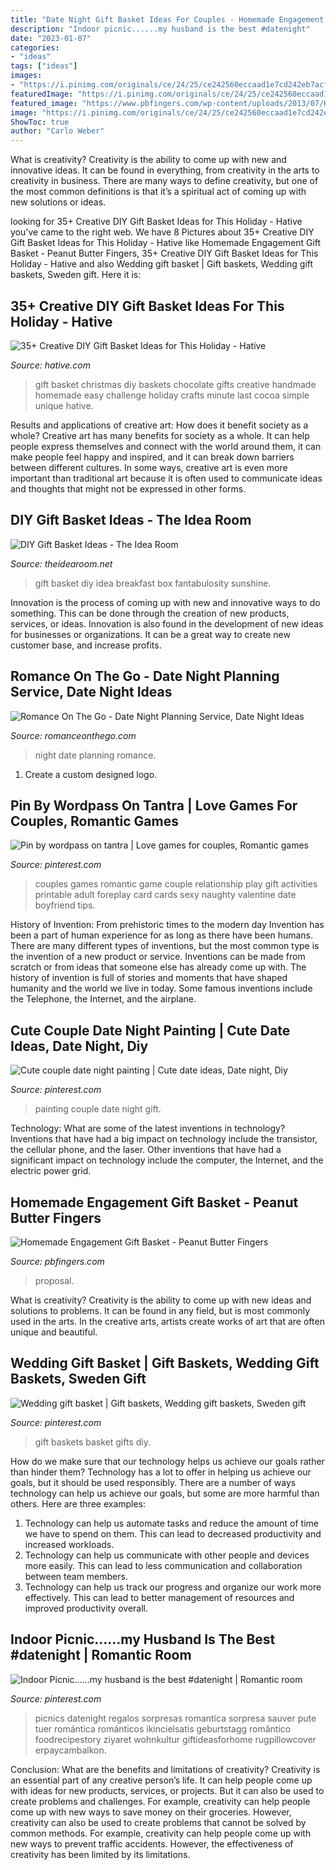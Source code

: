 ```yaml
---
title: "Date Night Gift Basket Ideas For Couples - Homemade Engagement Gift Basket"
description: "Indoor picnic......my husband is the best #datenight"
date: "2023-01-07"
categories:
- "ideas"
tags: ["ideas"]
images:
- "https://i.pinimg.com/originals/ce/24/25/ce242560eccaad1e7cd242eb7acf7287.jpg"
featuredImage: "https://i.pinimg.com/originals/ce/24/25/ce242560eccaad1e7cd242eb7acf7287.jpg"
featured_image: "https://www.pbfingers.com/wp-content/uploads/2013/07/HomemadeEngagementGiftBasket.jpg"
image: "https://i.pinimg.com/originals/ce/24/25/ce242560eccaad1e7cd242eb7acf7287.jpg"
ShowToc: true
author: "Carlo Weber"
---
```



What is creativity?
Creativity is the ability to come up with new and innovative ideas. It can be found in everything, from creativity in the arts to creativity in business. There are many ways to define creativity, but one of the most common definitions is that it’s a spiritual act of coming up with new solutions or ideas.

	

		
looking for 35+ Creative DIY Gift Basket Ideas for This Holiday - Hative you've came to the right web. We have 8 Pictures about 35+ Creative DIY Gift Basket Ideas for This Holiday - Hative like Homemade Engagement Gift Basket - Peanut Butter Fingers, 35+ Creative DIY Gift Basket Ideas for This Holiday - Hative and also Wedding gift basket | Gift baskets, Wedding gift baskets, Sweden gift. Here it is:
		
    
## 35+ Creative DIY Gift Basket Ideas For This Holiday - Hative

<img loading=lazy src="https://hative.com/wp-content/uploads/2015/11/diy-gift-basket-ideas/32-creative-diy-gift-basket-ideas.jpg" onerror="this.onerror=null;this.src='https://tse2.mm.bing.net/th?id=OIP.RCYZfufnLJ6MK42DoCRSaQHaLF&amp;pid=15.1';" alt="35+ Creative DIY Gift Basket Ideas for This Holiday - Hative">

_Source: hative.com_

>gift basket christmas diy baskets chocolate gifts creative handmade homemade easy challenge holiday crafts minute last cocoa simple unique hative. 

	

Results and applications of creative art: How does it benefit society as a whole?
Creative art has many benefits for society as a whole. It can help people express themselves and connect with the world around them, it can make people feel happy and inspired, and it can break down barriers between different cultures. In some ways, creative art is even more important than traditional art because it is often used to communicate ideas and thoughts that might not be expressed in other forms.

    
## DIY Gift Basket Ideas - The Idea Room

<img loading=lazy src="http://www.theidearoom.net/wp-content/uploads/2016/10/breakfast-basket-gift-1.1.jpg" onerror="this.onerror=null;this.src='https://tse4.mm.bing.net/th?id=OIP.p_6dX6q_g3hoKourXkwhPQHaKF&amp;pid=15.1';" alt="DIY Gift Basket Ideas - The Idea Room">

_Source: theidearoom.net_

>gift basket diy idea breakfast box fantabulosity sunshine. 

	

Innovation is the process of coming up with new and innovative ways to do something. This can be done through the creation of new products, services, or ideas. Innovation is also found in the development of new ideas for businesses or organizations. It can be a great way to create new customer base, and increase profits.

    
## Romance On The Go - Date Night Planning Service, Date Night Ideas

<img loading=lazy src="http://img1.wsimg.com/isteam/ip/ec82c15f-0d68-4cec-b2fc-c09bbe035f92/DSC_5188.jpg" onerror="this.onerror=null;this.src='https://tse4.mm.bing.net/th?id=OIP.bFkgUrhMeVTkWntat5iyvgHaE8&amp;pid=15.1';" alt="Romance On The Go - Date Night Planning Service, Date Night Ideas">

_Source: romanceonthego.com_

>night date planning romance. 

	

1. Create a custom designed logo.

    
## Pin By Wordpass On Tantra | Love Games For Couples, Romantic Games

<img loading=lazy src="https://i.pinimg.com/736x/c7/58/79/c75879f85f5896dc8583daea2af5ca10.jpg" onerror="this.onerror=null;this.src='https://tse4.mm.bing.net/th?id=OIP.96zYXOkXOPq_PT0cMaJBNAAAAA&amp;pid=15.1';" alt="Pin by wordpass on tantra | Love games for couples, Romantic games">

_Source: pinterest.com_

>couples games romantic game couple relationship play gift activities printable adult foreplay card cards sexy naughty valentine date boyfriend tips. 

	

History of Invention: From prehistoric times to the modern day
Invention has been a part of human experience for as long as there have been humans. There are many different types of inventions, but the most common type is the invention of a new product or service. Inventions can be made from scratch or from ideas that someone else has already come up with. The history of invention is full of stories and moments that have shaped humanity and the world we live in today. Some famous inventions include the Telephone, the Internet, and the airplane.

    
## Cute Couple Date Night Painting | Cute Date Ideas, Date Night, Diy

<img loading=lazy src="https://i.pinimg.com/originals/ce/24/25/ce242560eccaad1e7cd242eb7acf7287.jpg" onerror="this.onerror=null;this.src='https://tse4.mm.bing.net/th?id=OIP.Ukz8lkGYean2zbRC1aLsQwHaFq&amp;pid=15.1';" alt="Cute couple date night painting | Cute date ideas, Date night, Diy">

_Source: pinterest.com_

>painting couple date night gift. 

	

Technology: What are some of the latest inventions in technology?
Inventions that have had a big impact on technology include the transistor, the cellular phone, and the laser. Other inventions that have had a significant impact on technology include the computer, the Internet, and the electric power grid.

    
## Homemade Engagement Gift Basket - Peanut Butter Fingers

<img loading=lazy src="https://www.pbfingers.com/wp-content/uploads/2013/07/HomemadeEngagementGiftBasket.jpg" onerror="this.onerror=null;this.src='https://tse2.mm.bing.net/th?id=OIP.OSLGD1NgjLyMbS82QRvNowAAAA&amp;pid=15.1';" alt="Homemade Engagement Gift Basket - Peanut Butter Fingers">

_Source: pbfingers.com_

>proposal. 

	

What is creativity?
Creativity is the ability to come up with new ideas and solutions to problems. It can be found in any field, but is most commonly used in the arts. In the creative arts, artists create works of art that are often unique and beautiful.

    
## Wedding Gift Basket | Gift Baskets, Wedding Gift Baskets, Sweden Gift

<img loading=lazy src="https://i.pinimg.com/736x/36/12/fc/3612fcba3278d80367a3952486144d19--wedding-gift-baskets-wedding-gifts.jpg" onerror="this.onerror=null;this.src='https://tse3.mm.bing.net/th?id=OIP.C7m0Rj4dFIIQPuDa0ukCawHaJ4&amp;pid=15.1';" alt="Wedding gift basket | Gift baskets, Wedding gift baskets, Sweden gift">

_Source: pinterest.com_

>gift baskets basket gifts diy. 

	

How do we make sure that our technology helps us achieve our goals rather than hinder them?
Technology has a lot to offer in helping us achieve our goals, but it should be used responsibly. There are a number of ways technology can help us achieve our goals, but some are more harmful than others. Here are three examples: 
1. Technology can help us automate tasks and reduce the amount of time we have to spend on them. This can lead to decreased productivity and increased workloads. 
2. Technology can help us communicate with other people and devices more easily. This can lead to less communication and collaboration between team members. 
3. Technology can help us track our progress and organize our work more effectively. This can lead to better management of resources and improved productivity overall.

    
## Indoor Picnic......my Husband Is The Best #datenight | Romantic Room

<img loading=lazy src="https://i.pinimg.com/originals/0d/e0/97/0de0972b8326d3ceb4a42cec9d5bc942.jpg" onerror="this.onerror=null;this.src='https://tse4.mm.bing.net/th?id=OIP.a5wQ2ZWFKJfMT738p01fywHaJ4&amp;pid=15.1';" alt="Indoor Picnic......my husband is the best #datenight | Romantic room">

_Source: pinterest.com_

>picnics datenight regalos sorpresas romantica sorpresa sauver pute tuer romántica románticos ikincielsatis geburtstagg romântico foodrecipestory ziyaret wohnkultur giftideasforhome rugpillowcover erpaycambalkon. 

	

Conclusion: What are the benefits and limitations of creativity?
Creativity is an essential part of any creative person’s life. It can help people come up with ideas for new products, services, or projects. But it can also be used to create problems and challenges. For example, creativity can help people come up with new ways to save money on their groceries. However, creativity can also be used to create problems that cannot be solved by common methods. For example, creativity can help people come up with new ways to prevent traffic accidents. However, the effectiveness of creativity has been limited by its limitations.

